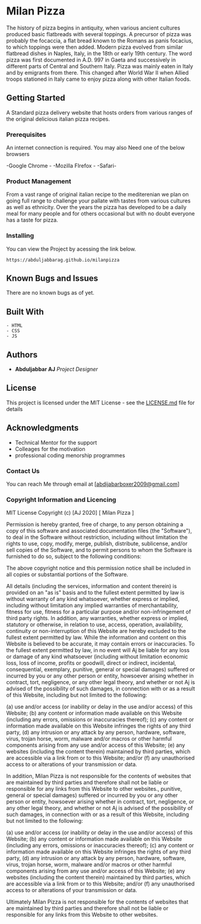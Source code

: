 # Milan Pizza

The history of pizza begins in antiquity, when various ancient cultures produced basic flatbreads with several toppings.  A precursor of pizza was probably the focaccia, a flat bread known to the Romans as panis focacius, to which toppings were then added. Modern pizza evolved from similar flatbread dishes in Naples, Italy, in the 18th or early 19th century.  The word pizza was first documented in A.D. 997 in Gaeta and successively in different parts of Central and Southern Italy. Pizza was mainly eaten in Italy and by emigrants from there. This changed after World War II when Allied troops stationed in Italy came to enjoy pizza along with other Italian foods.

## Getting Started

A Standard pizza delivery website that hosts orders from various ranges of the original delicious italian pizza recipes.

### Prerequisites

An internet connection is required.
You may also Need one of the below browsers 

-Google Chrome - 
-Mozilla FIrefox -
-Safari-

### Product Management

From a vast range of original italian recipe to the mediterenian we plan on going full range to challenge your pallate with tastes from various cultures as well as ethnicity. Over the years the pizza has developed to be a daily meal for many people and for others occasional but with no doubt everyone has a taste for pizza.

### Installing

You can view the Project by acessing the link below.

```
https://abduljabbarag.github.io/milanpizza

```


## Known Bugs and Issues

There are no known bugs as of yet.

## Built With

```
- HTML
- CSS
- JS

```

## Authors


* **Abduljabbar AJ**  *Project Designer*


## License

This project is licensed under the MIT License - see the [LICENSE.md](LICENSE.md) file for details

## Acknowledgments

* Technical Mentor for the support
* Colleages for the motivation
* professional coding menorship programmes


### Contact Us

You can reach Me through email at [abdijabarboxer2009@gmail.com]

### Copyright Information and Licencing

MIT License Copyright (c) [AJ 2020] [ Milan Pizza ]



Permission is hereby granted, free of charge, to any person obtaining a copy of this software and associated documentation files (the "Software"), to deal in the Software without restriction, including without limitation the rights to use, copy, modify, merge, publish, distribute, sublicense, and/or sell copies of the Software, and to permit persons to whom the Software is furnished to do so, subject to the following conditions:

The above copyright notice and this permission notice shall be included in all copies or substantial portions of the Software.

All details (including the services, information and content therein) is provided on an "as is" basis and to the fullest extent permitted by law is without warranty of any kind whatsoever, whether express or implied, including without limitation any implied warranties of merchantability, fitness for use, fitness for a particular purpose and/or non-infringement of third party rights. In addition, any warranties, whether express or implied, statutory or otherwise, in relation to use, access, operation, availability, continuity or non-interruption of this Website are hereby excluded to the fullest extent permitted by law. While the information and content on this Website is believed to be accurate, it may contain errors or inaccuracies. To the fullest extent permitted by law, in no event will Aj be liable for any loss or damage of any kind whatsoever (including without limitation economic loss, loss of income, profits or goodwill, direct or indirect, incidental, consequential, exemplary, punitive, general or special damages) suffered or incurred by you or any other person or entity, howsoever arising whether in contract, tort, negligence, or any other legal theory, and whether or not Aj is advised of the possibility of such damages, in connection with or as a result of this Website, including but not limited to the following:

(a) use and/or access (or inability or delay in the use and/or access) of this Website; (b) any content or information made available on this Website (including any errors, omissions or inaccuracies thereof); (c) any content or information made available on this Website infringes the rights of any third party, (d) any intrusion or any attack by any person, hardware, software, virus, trojan horse, worm, malware and/or macros or other harmful components arising from any use and/or access of this Website; (e) any websites (including the content therein) maintained by third parties, which are accessible via a link from or to this Website; and/or (f) any unauthorised access to or alterations of your transmission or data.

In addition, Milan Pizza is not responsible for the contents of websites that are maintained by third parties and therefore shall not be liable or responsible for any links from this Website to other websites., punitive, general or special damages) suffered or incurred by you or any other person or entity, howsoever arising whether in contract, tort, negligence, or any other legal theory, and whether or not Aj is advised of the possibility of such damages, in connection with or as a result of this Website, including but not limited to the following:

(a) use and/or access (or inability or delay in the use and/or access) of this Website; (b) any content or information made available on this Website (including any errors, omissions or inaccuracies thereof); (c) any content or information made available on this Website infringes the rights of any third party, (d) any intrusion or any attack by any person, hardware, software, virus, trojan horse, worm, malware and/or macros or other harmful components arising from any use and/or access of this Website; (e) any websites (including the content therein) maintained by third parties, which are accessible via a link from or to this Website; and/or (f) any unauthorised access to or alterations of your transmission or data.

Ultimately Milan Pizza is not responsible for the contents of websites that are maintained by third parties and therefore shall not be liable or responsible for any links from this Website to other websites.


